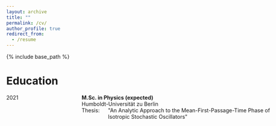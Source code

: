 ```yaml
---
layout: archive
title: ""
permalink: /cv/
author_profile: true
redirect_from:
  - /resume
---
```


{% include base_path %}

<style>

 .cv_block {
	position: relative;
 }
 
 .cv_block .cv_entry .time_window {
	position: absolute;
	left: 0px;
	top: 0px;
 }

 .cv_block .cv_entry .content {
	position: absolute;
	left: 200px;
	top: 0px;
 }

 .cv_block .cv_entry .content .title {
	font-weight: bold;
 }

 .cv_block .cv_entry .content .description {
	width: 500px;
	height: auto;
 }

 .cv_block .cv_entry .content .description .thesis {
	position: relative;
 }

 .cv_block .cv_entry .content .description .thesis .thesis_title {
	position: absolute;
	top: 0px;
	left: 70px;
 }

</style>

Education
======

<div class="cv_block education">

 <div class="cv_entry">
  <div class="time_window">
   2021
  </div>
  <div class="content">
   <div class="title"> M.Sc. in Physics (expected)</div>
   <div class="description">
    <div class="affiliation"> Humboldt-Universität zu Berlin </div>
    <div class="thesis"> 
	Thesis: 
	<div class="thesis_title">
		"An Analytic Approach to the Mean-First-Passage-Time Phase of Isotropic Stochastic Oscillators"
        </div>
    </div>
   </div>
  </div>
 </div>

</div>

<!--

<style>
table, td, tr {
	border: 0px;
	border-collapse: collapse;
	vertical-aligne: top;
}
td {
	padding: 5px;
	text-align: left;
}
</style>

Education
======
<table class="tabular_cv">
	<tr>
		<td>2021</td>	
		<td>
			<table class="inline_table">
				<tr><td>**M.Sc. in Physics** (expected)</td></tr>
				<tr><td>Humboldt-Universität zu Berlin</td></tr>
				<tr><td>Thesis: "An Analytic Approach to the Mean-First-Passage-Time Phase of Isotropic Stochastic Oscillators"</td></tr>
			</table>
		</td>
	</tr><tr>
		<td>2019</td>
		<td>
			<table class="inline_table">
				<tr><td>**B.Sc. in Physics**</td></tr>
				<tr><td>Humboldt-Universität zu Berlin</td></tr>
				<tr><td>Thesis: "Spatial modeling of cell polarization in *Saccharomyces cerevisiae*: Understanding the interplay of GTPase cycling and the cell's transport system"</td></tr>
			</table>
		</td>
	</tr>
</table>

Research and Work experience
======
<table class="tabular_cv">
	<tr>
		<td>2015-2018</td>
		<td>
			<table class="inline_table">
				<tr><td>**Student Assistant**</td></tr>
				<tr><td>[Theoretical Biophysics](https://rumo.biologie.hu-berlin.de/tbp/index.php/en//), Prof. Dr. Dr. h.c. Edda Klipp</td></tr>
			</table>
		</td>
	</tr>
</table>
-->

<!--  
Skills
======
* Skill 1
* Skill 2
  * Sub-skill 2.1
  * Sub-skill 2.2
  * Sub-skill 2.3
* Skill 3

Publications
======
  <ul>{% for post in site.publications %}
    {% include archive-single-cv.html %}
  {% endfor %}</ul>
  
Talks
======
  <ul>{% for post in site.talks %}
    {% include archive-single-talk-cv.html %}
  {% endfor %}</ul>
  
Teaching
======
  <ul>{% for post in site.teaching %}
    {% include archive-single-cv.html %}
  {% endfor %}</ul>
  
Service and leadership
======
* Currently signed in to 43 different slack teams
-->
